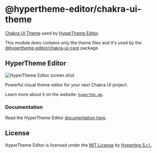 # @hypertheme-editor/chakra-ui-theme

[Chakra UI Theme](https://chakra-ui.com/) used by [HyperTheme Editor](https://hyperthe.me).

This module does contains only the theme files and it's used by the [@hypertheme-editor/chakra-ui-core](https://www.npmjs.com/package/@hypertheme-editor/chakra-ui-core) package.


## HyperTheme Editor

![HyperTheme Editor screen shot](https://www.hyperthe.me/images/social-banner.jpg)

Powerful visual theme editor for your next Chakra UI project.

Learn more about it on the website: [`hyperthe.me`](https://hyperthe.me).

### Documentation

Read the HyperTheme Editor [documentation here](https://hyperthe.me/documentation).

## License

HyperTheme Editor is licensed under the [MIT License](https://github.com/Hyperting/hypertheme-editor/blob/main/LICENSE) by [Hyperting S.r.l.](https://hyperting.com).
